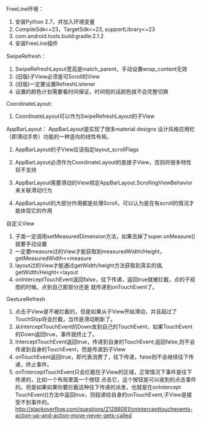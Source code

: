 FreeLine环境：

1. 安装Python 2.7，并加入环境变量
2. CompileSdk<=23，TargetSdk<=23, supportLibrary<=23
3. com.android.tools.build:gradle:2.1.2
4. 安装FreeLine插件

SwipeRefresh：

1. SwipeRefreshLayout宽高是match_parent，手动设置wrap_content无效
2. (旧版)子View必须是可Scroll的View
3. (旧版)一定要设置RefreshListener
4. 设置的颜色计划需要看时间保证，时间短的话颜色就不会完整切换

CoordinateLayout:

1. CoordinateLayout可以作为SwipeRefreshLayout的子View


AppBarLayout： 
AppBarLayout是实现了很多material designs 设计风格应用栏（即滑动手势）功能的一种竖向的线性布局。

1. AppBarLayout的子View应该指定layout_scrollFlags
2. AppBarLayout必须作为CoordinateLayout的直接子View，否则将很多特性将不支持
3. AppBarLayout需要滑动的View绑定AppBarLayout.ScrollingViewBehavior 来关联滑动行为

4. AppBarLayout的大部分作用都是处理Scroll，可以认为是在有scroll的情况才能体现它的作用

自定义View

1. 子类一定调用setMeasuredDimension方法，如果去掉了super.onMeasure()就要手动设置
2. 一定要measure过的View才能获取到measuredWidth/Height，getMeasuredWidth<<measure
3. layout过的View才能通过getWidth/height方法获取到真实的值, getWidth/Height<<layout
4. onInterceptTouchEvent返回false，往下传递，返回true就被拦截，点的子视图的时候。点到自己那部分还是
就传递到onTouchEvent了。

GestureRefresh

1. 点击子View是不被拦截的，但是如果从子View开始滑动，并且超过了TouchSlop将会拦截，当作是滑动刷新了。
2. 从InterceptTouchEvent的Down发到自己的TouchEvent，如果TouchEvent的Down返回true，事件就终止了。
3. InterceptTouchEvent返回true，传递到自身的TouchEvent;返回false,则不会传递到自身的TouchEvent，而是传递到子View
4. onTouchEvent返回true，即代表消费了，往下传递，false则不会继续往下传递，终止事件。
5. onTnterceptTouchEvent只会拦截在子View的区域，正常情况下事件是往下传递的，比如一个布局里面一个按钮
   点击它，这个按钮是可以收到的点击事件的。但是如果如果你要拦截这种往下传递的派发，也就是在onIntercept
   TouchEvent()方法中返回true，则投递给自身的onTouchEvent,子View是接受不到事件的。
   http://stackoverflow.com/questions/21288081/onintercepttouchevents-action-up-and-action-move-never-gets-called
